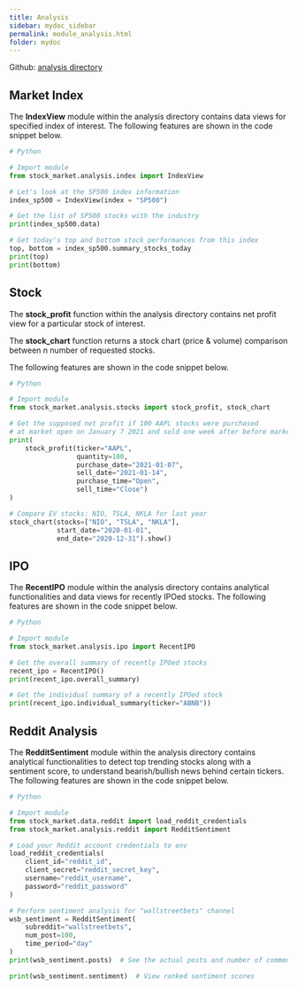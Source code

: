 ```yaml
---
title: Analysis
sidebar: mydoc_sidebar
permalink: module_analysis.html
folder: mydoc
---
```


Github: [analysis directory](https://github.com/jk1mm/stock-market/tree/release/stock_market/analysis)

## Market Index

The **IndexView** module within the analysis directory contains data views for
specified index of interest. The following features are shown in the code
snippet below.

```python
# Python

# Import module
from stock_market.analysis.index import IndexView

# Let's look at the SP500 index information
index_sp500 = IndexView(index = "SP500")

# Get the list of SP500 stocks with the industry
print(index_sp500.data)

# Get today's top and bottom stock performances from this index
top, bottom = index_sp500.summary_stocks_today
print(top)
print(bottom)

```

## Stock

The **stock_profit** function within the analysis directory contains net profit
view for a particular stock of interest.

The **stock_chart** function returns a stock chart (price & volume)
comparison between n number of requested stocks.

The following features are shown in the code snippet below.

```python
# Python

# Import module
from stock_market.analysis.stocks import stock_profit, stock_chart

# Get the supposed net profit if 100 AAPL stocks were purchased
# at market open on January 7 2021 and sold one week after before market close
print(
    stock_profit(ticker="AAPL", 
                 quantity=100, 
                 purchase_date="2021-01-07",
                 sell_date="2021-01-14",
                 purchase_time="Open",
                 sell_time="Close")
)

# Compare EV stocks: NIO, TSLA, NKLA for last year
stock_chart(stocks=["NIO", "TSLA", "NKLA"],
            start_date="2020-01-01",
            end_date="2020-12-31").show()

```

## IPO

The **RecentIPO** module within the analysis directory contains analytical functionalities
and data views for recently IPOed stocks. The following features are shown in the code
snippet below.

```python
# Python

# Import module
from stock_market.analysis.ipo import RecentIPO

# Get the overall summary of recently IPOed stocks
recent_ipo = RecentIPO()
print(recent_ipo.overall_summary)

# Get the individual summary of a recently IPOed stock
print(recent_ipo.individual_summary(ticker="ABNB"))

```

## Reddit Analysis

The **RedditSentiment** module within the analysis directory contains analytical functionalities
to detect top trending stocks along with a sentiment score, to understand bearish/bullish news
behind certain tickers. The following features are shown in the code snippet below.

```python
# Python

# Import module
from stock_market.data.reddit import load_reddit_credentials
from stock_market.analysis.reddit import RedditSentiment

# Load your Reddit account credentials to env
load_reddit_credentials(
    client_id="reddit_id",
    client_secret="reddit_secret_key",
    username="reddit_username",
    password="reddit_password"
)

# Perform sentiment analysis for "wallstreetbets" channel
wsb_sentiment = RedditSentiment(
    subreddit="wallstreetbets",
    num_post=100,
    time_period="day"
)
print(wsb_sentiment.posts)  # See the actual posts and number of comments

print(wsb_sentiment.sentiment)  # View ranked sentiment scores

```
